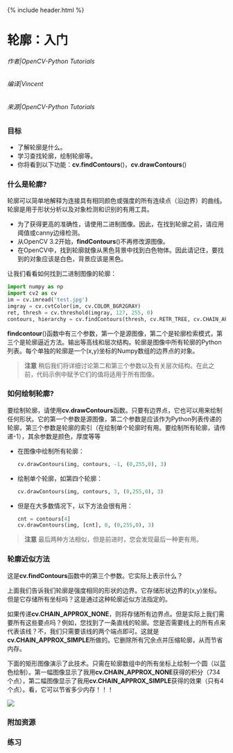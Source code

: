 {% include header.html %}

# 轮廓：入门

###### 作者|OpenCV-Python Tutorials
###### 编译|Vincent
###### 来源|OpenCV-Python Tutorials  

### 目标

- 了解轮廓是什么。
- 学习查找轮廓，绘制轮廓等。
- 你将看到以下功能：**cv.findContours**()，**cv.drawContours**()

### 什么是轮廓?

轮廓可以简单地解释为连接具有相同颜色或强度的所有连续点（沿边界）的曲线。轮廓是用于形状分析以及对象检测和识别的有用工具。

- 为了获得更高的准确性，请使用二进制图像。因此，在找到轮廓之前，请应用阈值或canny边缘检测。
- 从OpenCV 3.2开始，**findContours**()不再修改源图像。
- 在OpenCV中，找到轮廓就像从黑色背景中找到白色物体。因此请记住，要找到的对象应该是白色，背景应该是黑色。

让我们看看如何找到二进制图像的轮廓： 

```python
import numpy as np
import cv2 as cv
im = cv.imread('test.jpg')
imgray = cv.cvtColor(im, cv.COLOR_BGR2GRAY)
ret, thresh = cv.threshold(imgray, 127, 255, 0)
contours, hierarchy = cv.findContours(thresh, cv.RETR_TREE, cv.CHAIN_APPROX_SIMPLE)
```

**findcontour**()函数中有三个参数，第一个是源图像，第二个是轮廓检索模式，第三个是轮廓逼近方法。输出等高线和层次结构。轮廓是图像中所有轮廓的Python列表。每个单独的轮廓是一个(x,y)坐标的Numpy数组的边界点的对象。

> **注意**
  稍后我们将详细讨论第二和第三个参数以及有关层次结构。在此之前，代码示例中赋予它们的值将适用于所有图像。

### 如何绘制轮廓?

要绘制轮廓，请使用**cv.drawContours**函数。只要有边界点，它也可以用来绘制任何形状。它的第一个参数是源图像，第二个参数是应该作为Python列表传递的轮廓，第三个参数是轮廓的索引（在绘制单个轮廓时有用。要绘制所有轮廓，请传递-1），其余参数是颜色，厚度等等

- 在图像中绘制所有轮廓：
  ```python
  cv.drawContours(img, contours, -1, (0,255,0), 3)
  ```

- 绘制单个轮廓，如第四个轮廓：
  ```python
  cv.drawContours(img, contours, 3, (0,255,0), 3) 
  ```

- 但是在大多数情况下，以下方法会很有用：
  ```python
  cnt = contours[4]
  cv.drawContours(img, [cnt], 0, (0,255,0), 3)
  ```

> **注意**
  最后两种方法相似，但是前进时，您会发现最后一种更有用。

### 轮廓近似方法

这是**cv.findContours**函数中的第三个参数。它实际上表示什么？

上面我们告诉我们轮廓是强度相同的形状的边界。它存储形状边界的(x,y)坐标。但是它存储所有坐标吗？这是通过这种轮廓近似方法指定的。

如果传递**cv.CHAIN_APPROX_NONE**，则将存储所有边界点。但是实际上我们需要所有这些要点吗？例如，您找到了一条直线的轮廓。您是否需要线上的所有点来代表该线？不，我们只需要该线的两个端点即可。这就是**cv.CHAIN_APPROX_SIMPLE**所做的。它删除所有冗余点并压缩轮廓，从而节省内存。

下面的矩形图像演示了此技术。只需在轮廓数组中的所有坐标上绘制一个圆（以蓝色绘制）。第一幅图像显示了我用**cv.CHAIN_APPROX_NONE**获得的积分（734个点），第二幅图像显示了我用**cv.CHAIN_APPROX_SIMPLE**获得的效果（只有4个点）。看，它可以节省多少内存！！！

![](http://qiniu.aihubs.net/none.jpg)

### 附加资源

### 练习